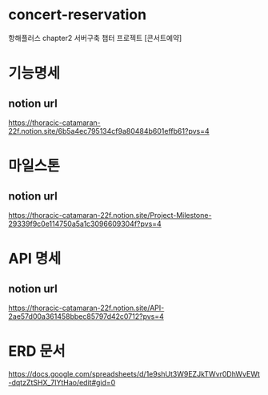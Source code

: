 # concert-reservation
항해플러스 chapter2 서버구축 챕터 프로젝트 [콘서트예약]

# 기능명세
## notion url
https://thoracic-catamaran-22f.notion.site/6b5a4ec795134cf9a80484b601effb61?pvs=4

# 마일스톤
## notion url
https://thoracic-catamaran-22f.notion.site/Project-Milestone-29339f9c0e114750a5a1c3096609304f?pvs=4

# API 명세
## notion url
https://thoracic-catamaran-22f.notion.site/API-2ae57d00a361458bbec85797d42c0712?pvs=4

# ERD 문서
https://docs.google.com/spreadsheets/d/1e9shUt3W9EZJkTWvr0DhWvEWt-dqtzZtSHX_7lYtHao/edit#gid=0
